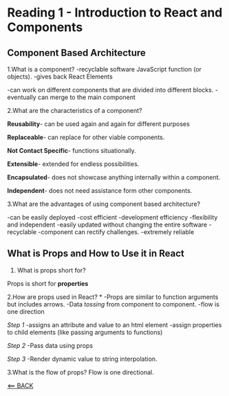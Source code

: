 # Reading 1 - Introduction to React and Components

## Component Based Architecture

1.What is a component?
-recyclable software JavaScript function (or objects).
-gives back React Elements

-can work on different components that are divided into different blocks.
-eventually can merge to the main component

2.What are the characteristics of a component?

**Reusability**- can be used again and again for different purposes

**Replaceable**- can replace for other viable components.

**Not Contact Specific**- functions situationally.

**Extensible**- extended for endless possibilities.

**Encapsulated**- does not showcase anything internally within a component.

**Independent**- does not need assistance form other components.

3.What are the advantages of using component based architecture?

  -can be easily deployed
  -cost efficient
  -development efficiency
  -flexibility and independent
  -easily updated without changing the entire software
  -recyclable
  -component can rectify challenges.
  -extremely reliable

## What is Props and How to Use it in React

1. What is props short for?

  Props is short for **properties**

2.How are props used in React? *
-Props are similar to function arguments but includes arrows.
-Data *tossing* from component to component.
  -flow is one direction

*Step 1*
-assigns an attribute and value to an html element
-assign properties to child elements (like passing arguments to functions)

*Step 2*
-Pass data using props

*Step 3*
-Render dynamic value to string interpolation.

3.What is the flow of props?
Flow is one directional.

[<== BACK](README.md)